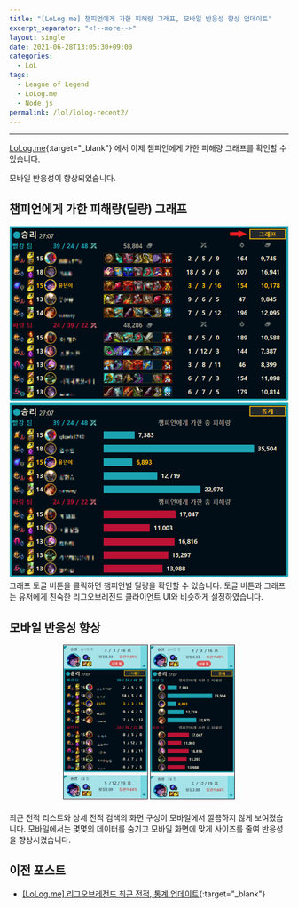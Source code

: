 ```yaml
---
title: "[LoLog.me] 챔피언에게 가한 피해량 그래프, 모바일 반응성 향상 업데이트"
excerpt_separator: "<!--more-->"
layout: single
date: 2021-06-28T13:05:30+09:00
categories:
  - LoL
tags:
  - League of Legend
  - LoLog.me
  - Node.js
permalink: /lol/lolog-recent2/
---
```

---

[LoLog.me](https://lolog.me/){:target="_blank"} 에서 이제 챔피언에게 가한 피해량 그래프를 확인할 수 있습니다.

모바일 반응성이 향상되었습니다.
<!--more-->


## 챔피언에게 가한 피해량(딜량) 그래프

![graph button](/assets/post-images/lolog-recent2/graphbutton.png)
![damage graph](/assets/post-images/lolog-recent2/graph.png)
그래프 토글 버튼을 클릭하면 챔피언별 딜량을 확인할 수 있습니다. 토글 버튼과 그래프는 유저에게 친숙한 리그오브레전드 클라이언트 UI와 비슷하게 설정하였습니다.

## 모바일 반응성 향상

<center>
<img src="/assets/post-images/lolog-recent2/mobile1.png" alt="mobile1" style="width:30%; border: 1px solid #24292e; margin-bottom: 20px;"/>
<img src="/assets/post-images/lolog-recent2/mobile2.png" alt="mobile2" style="width:30%; border: 1px solid #24292e;margin-bottom: 20px;"/>
</center>
최근 전적 리스트와 상세 전적 검색의 화면 구성이 모바일에서 깔끔하지 않게 보여졌습니다. 모바일에서는 몇몇의 데이터를 숨기고 모바일 화면에 맞게 사이즈를 줄여 반응성을 향상시켰습니다.

## 이전 포스트
* [[LoLog.me] 리그오브레전드 최근 전적, 통계 업데이트](/lol/lolog-recent/){:target="_blank"}
